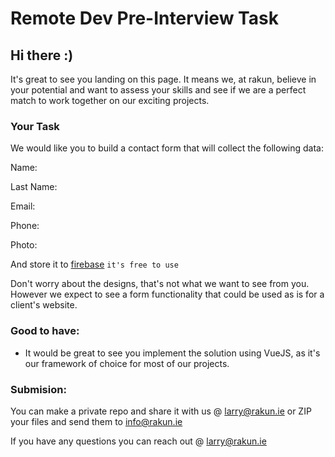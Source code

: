 # Remote Dev Pre-Interview Task

## Hi there :)
It's great to see you landing on this page. It means we, at rakun, believe in your potential and want to assess your skills and see if we are a perfect match to work together on our exciting projects.

### Your Task

We would like you to build a contact form that will collect the following data:

Name:

Last Name:

Email: 

Phone:

Photo: 

And store it to [firebase](https://firebase.google.com/) `it's free to use`

Don't worry about the designs, that's not what we want to see from you. 
However we expect to see a form functionality that could be used as is for a client's website.

### Good to have:
- It would be great to see you implement the solution using VueJS, as it's our framework of choice for most of our projects.

### Submision:

You can make a private repo and share it with us @ larry@rakun.ie
or ZIP your files and send them to info@rakun.ie

If you have any questions you can reach out @ larry@rakun.ie
